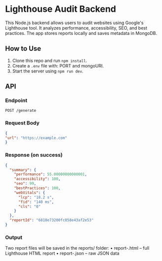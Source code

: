 # Lighthouse Audit Backend

This Node.js backend allows users to audit websites using Google's Lighthouse tool. It analyzes performance, accessibility, SEO, and best practices. The app stores reports locally and saves metadata in MongoDB.

## How to Use

1. Clone this repo and run `npm install`.
2. Create a `.env` file with:
   PORT and mongoURI.
3. Start the server using `npm run dev`.

## API

### Endpoint

`POST /generate`

### Request Body

```json
{
"url": "https://example.com"
}
```

### Response (on success)
```json
{
  "summary": {
    "performance": 55.00000000000001,
    "accessibility": 100,
    "seo": 99,
    "bestPractices": 100,
    "webVitals": {
      "lcp": "18.2 s",
      "fid": "140 ms",
      "cls": "0"
    }
  },
  "reportId": "6818e73200fc858e43af2e53"
}
```

### Output

Two report files will be saved in the reports/ folder:
•	report-<timestamp>.html – full Lighthouse HTML report
•	report-<timestamp>.json – raw JSON data